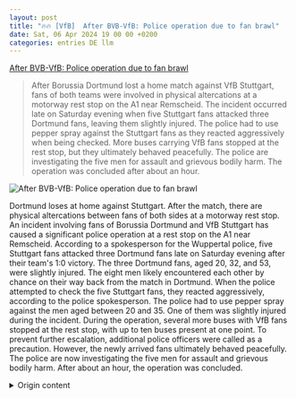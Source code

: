 ```yaml
---
layout: post
title: "🔥🔥 [VfB]  After BVB-VfB: Police operation due to fan brawl"
date: Sat, 06 Apr 2024 19 00 00 +0200
categories: entries DE llm
---
```

[ After BVB-VfB: Police operation due to fan brawl](https://www.schwaebische.de/regional/baden-wuerttemberg/nach-bvb-vfb-polizeieinsatz-wegen-schlaegerei-unter-fans-2414924)

> After Borussia Dortmund lost a home match against VfB Stuttgart, fans of both teams were involved in physical altercations at a motorway rest stop on the A1 near Remscheid. The incident occurred late on Saturday evening when five Stuttgart fans attacked three Dortmund fans, leaving them slightly injured. The police had to use pepper spray against the Stuttgart fans as they reacted aggressively when being checked. More buses carrying VfB fans stopped at the rest stop, but they ultimately behaved peacefully. The police are investigating the five men for assault and grievous bodily harm. The operation was concluded after about an hour.

![ After BVB-VfB: Police operation due to fan brawl](https://cdn.schwaebische.de/2024/04/07/696c3b1e-71ef-47aa-94dc-5ac436f71be4.jpeg)

 Dortmund loses at home against Stuttgart. After the match, there are physical altercations between fans of both sides at a motorway rest stop.
An incident involving fans of Borussia Dortmund and VfB Stuttgart has caused a significant police operation at a rest stop on the A1 near Remscheid. According to a spokesperson for the Wuppertal police, five Stuttgart fans attacked three Dortmund fans late on Saturday evening after their team's 1:0 victory.
The three Dortmund fans, aged 20, 32, and 53, were slightly injured. The eight men likely encountered each other by chance on their way back from the match in Dortmund.
When the police attempted to check the five Stuttgart fans, they reacted aggressively, according to the police spokesperson. The police had to use pepper spray against the men aged between 20 and 35. One of them was slightly injured during the incident. During the operation, several more buses with VfB fans stopped at the rest stop, with up to ten buses present at one point.
To prevent further escalation, additional police officers were called as a precaution. However, the newly arrived fans ultimately behaved peacefully. The police are now investigating the five men for assault and grievous bodily harm. After about an hour, the operation was concluded.

<details>
  <summary>Origin content</summary>
  ---
layout: post
title: "🔥🔥 [VfB] Nach BVB-VfB: Polizeieinsatz wegen Schlägerei unter Fans"
date: Sat, 06 Apr 2024 19:00:00 +0200
categories: entries DE
---
[Nach BVB-VfB: Polizeieinsatz wegen Schlägerei unter Fans](https://www.schwaebische.de/regional/baden-wuerttemberg/nach-bvb-vfb-polizeieinsatz-wegen-schlaegerei-unter-fans-2414924)

![Nach BVB-VfB: Polizeieinsatz wegen Schlägerei unter Fans](https://cdn.schwaebische.de/2024/04/07/696c3b1e-71ef-47aa-94dc-5ac436f71be4.jpeg)

Dortmund verliert zu Hause gegen Stuttgart. Danach kommt es an einer Autobahnraststätte zu Handgreiflichkeiten zwischen Fans beider Lager.

Eine Auseinandersetzung zwischen Fans von Borussia Dortmund und des VfB Stuttgart hat auf einer Raststätte an der A1 bei Remscheid für einen größeren Polizeieinsatz gesorgt. Insgesamt fünf Anhänger des VfB hätten am späten Samstagabend nach dem 1:0-Sieg ihres Teams drei BVB-Anhänger angegriffen, sagte ein Sprecher der Polizei Wuppertal am Sonntag.

Dabei seien die 20, 32 und 53 Jahre alten Dortmund-Fans leicht verletzt worden. Die acht Männer seien auf dem Rückweg von der Partie in Dortmund wahrscheinlich zufällig aufeinandergetroffen.

Als die Einsatzkräfte die fünf Stuttgarter Fans überprüfen wollten, reagierten diese nach Angaben des Polizeisprechers aggressiv. Die Polizei habe Pfefferspray gegen die Männer im Alter zwischen 20 und 35 Jahren einsetzen müssen. Dabei sei einer von ihnen leicht verletzt worden. Im Laufe des Einsatzes hätten noch weitere Busse mit VfB-Fans an der Raststätte angehalten, berichtete der Polizeisprecher weiter. Zeitweise seien es bis zu zehn Reisebusse gewesen.

Um eine mögliche Eskalation zu vermeiden, seien vorsichtshalber weitere Polizistinnen und Polizisten alarmiert worden. Letztendlich hätten sich die hinzugekommenen Fans jedoch friedlich verhalten. Gegen die fünf Männer ermittelt die Polizei nun wegen Körperverletzung und gefährlicher Körperverletzung. Nach etwas mehr als einer Stunde sei der Einsatz beendet gewesen.


</details>
